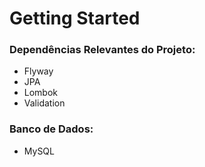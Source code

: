 # Getting Started

### Dependências Relevantes do Projeto:

* Flyway
* JPA
* Lombok
* Validation

### Banco de Dados:
* MySQL
